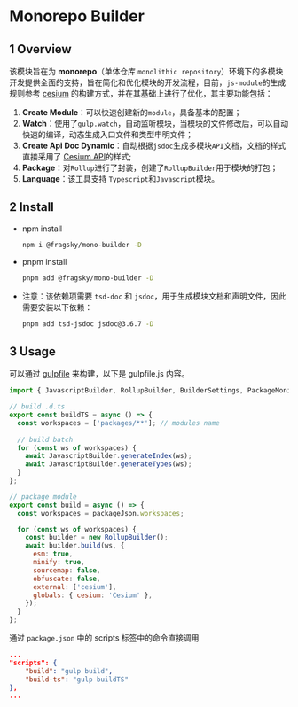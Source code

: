 # Monorepo Builder

## 1 Overview

该模块旨在为 **monorepo**（单体仓库 `monolithic repository`）环境下的多模块开发提供全面的支持，旨在简化和优化模块的开发流程，目前，`js-module`的生成规则参考 [cesium](https://github.com/CesiumGS/cesium) 的构建方式，并在其基础上进行了优化，其主要功能包括：

1. **Create Module**：可以快速创建新的`module`，具备基本的配置；
2. **Watch**：使用了`gulp.watch`，自动监听模块，当模块的文件修改后，可以自动快速的编译，动态生成入口文件和类型申明文件；
3. **Create Api Doc Dynamic**：自动根据`jsdoc`生成多模块`API`文档，文档的样式直接采用了 [Cesium API](https://cesium.com/learn/cesiumjs/ref-doc/)的样式;
4. **Package**：对`Rollup`进行了封装，创建了`RollupBuilder`用于模块的打包；
5. **Language**：该工具支持 `Typescript`和`Javascript`模块。

## 2 Install

- npm install

  ```sh
  npm i @fragsky/mono-builder -D
  ```

- pnpm install

  ```sh
  pnpm add @fragsky/mono-builder -D
  ```

- 注意：该依赖项需要 `tsd-doc` 和 `jsdoc`，用于生成模块文档和声明文件，因此需要安装以下依赖：

  ```sh
  pnpm add tsd-jsdoc jsdoc@3.6.7 -D
  ```

## 3 Usage

可以通过 [gulpfile](https://www.gulpjs.com.cn/) 来构建，以下是 gulpfile.js 内容。

```js
import { JavascriptBuilder, RollupBuilder, BuilderSettings, PackageMonitor } from 'mono-builder';

// build .d.ts
export const buildTS = async () => {
  const workspaces = ['packages/**']; // modules name
	
  // build batch
  for (const ws of workspaces) {
    await JavascriptBuilder.generateIndex(ws);
    await JavascriptBuilder.generateTypes(ws);
  }
};

// package module
export const build = async () => {
  const workspaces = packageJson.workspaces;

  for (const ws of workspaces) {
    const builder = new RollupBuilder();
    await builder.build(ws, {
      esm: true,
      minify: true,
      sourcemap: false,
      obfuscate: false,
      external: ['cesium'],
      globals: { cesium: 'Cesium' },
    });
  }
};
```

通过 `package.json` 中的 scripts 标签中的命令直接调用

```json
...
"scripts": {
    "build": "gulp build",
    "build-ts": "gulp buildTS"
},
...
```

